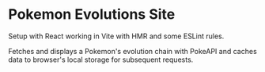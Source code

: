 # Pokemon Evolutions Site

Setup with React working in Vite with HMR and some ESLint rules.

Fetches and displays a Pokemon's evolution chain with PokeAPI and caches data to browser's local storage for subsequent requests.



